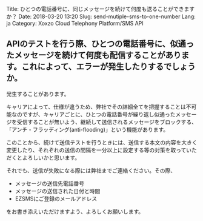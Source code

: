 Title: ひとつの電話番号に、同じメッセージを続けて何度も送ることができますか？
Date: 2018-03-20 13:20
Slug: send-mutiple-sms-to-one-number
Lang: ja
Category: Xoxzo Cloud Telephony Platform/SMS API

## APIのテストを行う際、ひとつの電話番号に、似通ったメッセージを続けて何度も配信することがあります。これによって、エラーが発生したりするでしょうか。

発生することがあります。

キャリアによって、仕様が違うため、弊社でその詳細全てを把握することは不可能なのですが、キャリアごとに、ひとつの電話番号が繰り返し似通ったメッセージを受信することが無いよう、継続して送信されるメッセージをブロックする、「アンチ・フラッディング(anti-flooding)」という機能があります。

このことから、続けて送信テストを行うときには、送信する本文の内容を大きく変更したり、それぞれの送信の間隔を一分以上に設定する等の対策を取っていただくとよろしいかと思います。

それでも、送信が失敗になる際には弊社までご連絡ください。その際、

* メッセージの送信先電話番号
* メッセージの送信された日付と時間 
* EZSMSにご登録のメールアドレス

をお書き添えいただけますよう、よろしくお願いします。
